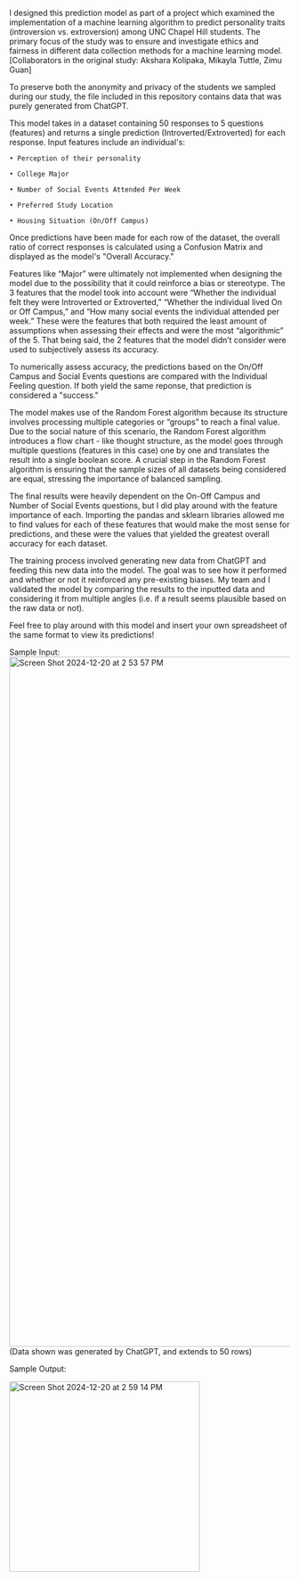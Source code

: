 I designed this prediction model as part of a project which examined the implementation of a machine learning algorithm to predict personality traits (introversion vs. extroversion) among UNC Chapel Hill students. The primary focus of the study was to ensure and investigate ethics and fairness in different data collection methods for a machine learning model. [Collaborators in the original study: Akshara Kolipaka, Mikayla Tuttle, Zimu Guan]
  
To preserve both the anonymity and privacy of the students we sampled during our study, the file included in this repository contains data that was purely generated from ChatGPT.

This model takes in a dataset containing 50 responses to 5 questions (features) and returns a single prediction (Introverted/Extroverted) for each response.
Input features include an individual's:

    • Perception of their personality
  
    • College Major
  
    • Number of Social Events Attended Per Week
  
    • Preferred Study Location
  
    • Housing Situation (On/Off Campus)

Once predictions have been made for each row of the dataset, the overall ratio of correct responses is calculated using a Confusion Matrix and displayed as the model's "Overall Accuracy."

Features like “Major” were ultimately not implemented when designing the model due to the possibility that it could reinforce a bias or stereotype. The 3 features that the model took into account were “Whether the individual felt they were Introverted or Extroverted,” “Whether the individual lived On or Off Campus,” and “How many social events the individual attended per week.” These were the features that both required the least amount of assumptions when assessing their effects and were the most “algorithmic” of the 5. That being said, the 2 features that the model didn’t consider were used to subjectively assess its accuracy.

To numerically assess accuracy, the predictions based on the On/Off Campus and Social Events questions are compared with the Individual Feeling question. If both yield the same reponse, that prediction is considered a "success."
  
The model makes use of the Random Forest algorithm because its structure involves processing multiple categories or “groups” to reach a final value. Due to the social nature of this scenario, the Random Forest algorithm introduces a flow chart - like thought structure, as the model goes through multiple questions (features in this case) one by one and translates the result into a single boolean score. A crucial step in the Random Forest algorithm is ensuring that the sample sizes of all datasets being considered are equal, stressing the importance of balanced sampling.
  
The final results were heavily dependent on the On-Off Campus and Number of Social Events questions, but I did play around with the feature importance of each. Importing the pandas and sklearn libraries allowed me to find values for each of these features that would make the most sense for predictions, and these were the values that yielded the greatest overall accuracy for each dataset.
  
The training process involved generating new data from ChatGPT and feeding this new data into the model. The goal was to see how it performed and whether or not it reinforced any pre-existing biases. My team and I validated the model by comparing the results to the inputted data and considering it from multiple angles (i.e. if a result seems plausible based on the raw data or not).

Feel free to play around with this model and insert your own spreadsheet of the same format to view its predictions!

Sample Input:
<img width="1238" alt="Screen Shot 2024-12-20 at 2 53 57 PM" src="https://github.com/user-attachments/assets/e7cb4af1-fb6d-4d97-a566-817277bdb175" />
(Data shown was generated by ChatGPT, and extends to 50 rows)

Sample Output:

<img width="342" alt="Screen Shot 2024-12-20 at 2 59 14 PM" src="https://github.com/user-attachments/assets/aa8e1d81-0108-47a3-800a-7850159131f1" />
